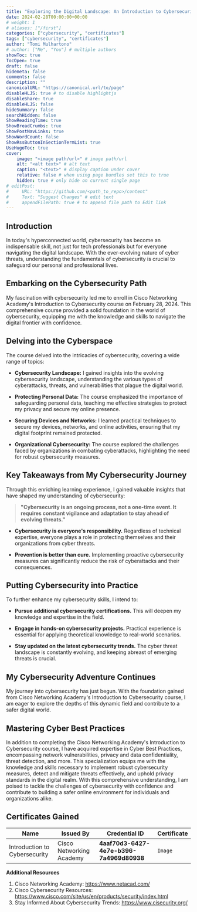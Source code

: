 ```yaml
---
title: "Exploring the Digital Landscape: An Introduction to Cybersecurity with Cisco Networking Academy"
date: 2024-02-28T00:00:00+00:00
# weight: 1
# aliases: ["/first"]
categories: ["cybersecurity", "certificates"]
tags: ["cybersecurity", "certificates"]
author: "Tomi Mulhartono"
# author: ["Me", "You"] # multiple authors
showToc: true
TocOpen: true
draft: false
hidemeta: false
comments: false
description: ""
canonicalURL: "https://canonical.url/to/page"
disableHLJS: true # to disable highlightjs
disableShare: true
disableHLJS: false
hideSummary: false
searchHidden: false
ShowReadingTime: true
ShowBreadCrumbs: true
ShowPostNavLinks: true
ShowWordCount: false
ShowRssButtonInSectionTermList: true
UseHugoToc: true
cover:
    image: "<image path/url>" # image path/url
    alt: "<alt text>" # alt text
    caption: "<text>" # display caption under cover
    relative: false # when using page bundles set this to true
    hidden: true # only hide on current single page
# editPost:
#     URL: "https://github.com/<path_to_repo>/content"
#     Text: "Suggest Changes" # edit text
#     appendFilePath: true # to append file path to Edit link
---
```


## Introduction

In today's hyperconnected world, cybersecurity has become an indispensable skill, not just for tech professionals but for everyone navigating the digital landscape. With the ever-evolving nature of cyber threats, understanding the fundamentals of cybersecurity is crucial to safeguard our personal and professional lives.

## Embarking on the Cybersecurity Path

My fascination with cybersecurity led me to enroll in Cisco Networking Academy's Introduction to Cybersecurity course on February 28, 2024. This comprehensive course provided a solid foundation in the world of cybersecurity, equipping me with the knowledge and skills to navigate the digital frontier with confidence.

## Delving into the Cyberspace

The course delved into the intricacies of cybersecurity, covering a wide range of topics:

- **Cybersecurity Landscape:** I gained insights into the evolving cybersecurity landscape, understanding the various types of cyberattacks, threats, and vulnerabilities that plague the digital world.

- **Protecting Personal Data:** The course emphasized the importance of safeguarding personal data, teaching me effective strategies to protect my privacy and secure my online presence.

- **Securing Devices and Networks:** I learned practical techniques to secure my devices, networks, and online activities, ensuring that my digital footprint remained protected.

- **Organizational Cybersecurity:** The course explored the challenges faced by organizations in combating cyberattacks, highlighting the need for robust cybersecurity measures.

## Key Takeaways from My Cybersecurity Journey

Through this enriching learning experience, I gained valuable insights that have shaped my understanding of cybersecurity:

>**"Cybersecurity is an ongoing process, not a one-time event. It requires constant vigilance and adaptation to stay ahead of evolving threats."**

- **Cybersecurity is everyone's responsibility.** Regardless of technical expertise, everyone plays a role in protecting themselves and their organizations from cyber threats.

- **Prevention is better than cure.** Implementing proactive cybersecurity measures can significantly reduce the risk of cyberattacks and their consequences.

## Putting Cybersecurity into Practice

To further enhance my cybersecurity skills, I intend to:

- **Pursue additional cybersecurity certifications.** This will deepen my knowledge and expertise in the field.

- **Engage in hands-on cybersecurity projects.** Practical experience is essential for applying theoretical knowledge to real-world scenarios.

- **Stay updated on the latest cybersecurity trends.** The cyber threat landscape is constantly evolving, and keeping abreast of emerging threats is crucial.

## My Cybersecurity Adventure Continues

My journey into cybersecurity has just begun. With the foundation gained from Cisco Networking Academy's Introduction to Cybersecurity course, I am eager to explore the depths of this dynamic field and contribute to a safer digital world.

## Mastering Cyber Best Practices

In addition to completing the Cisco Networking Academy's Introduction to Cybersecurity course, I have acquired expertise in Cyber Best Practices, encompassing network vulnerabilities, privacy and data confidentiality, threat detection, and more. This specialization equips me with the knowledge and skills necessary to implement robust cybersecurity measures, detect and mitigate threats effectively, and uphold privacy standards in the digital realm. With this comprehensive understanding, I am poised to tackle the challenges of cybersecurity with confidence and contribute to building a safer online environment for individuals and organizations alike.

## Certificates Gained

| Name   | Issued By | Credential ID     | Certificate   |
| --------- | -------- | ------ | ------ |
| Introduction to Cybersecurity | Cisco Networking Academy | **4aaf70d3-6427-4e7e-b396-7a4969d80938** | `Image` |

**Additional Resources**

1. Cisco Networking Academy: https://www.netacad.com/
2. Cisco Cybersecurity Resources: https://www.cisco.com/site/us/en/products/security/index.html
3. Stay Informed About Cybersecurity Trends: https://www.cisecurity.org/